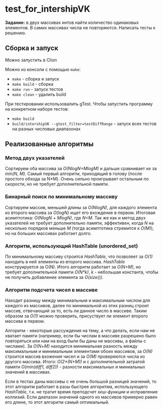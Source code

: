 # test_for_intershipVK
**Задание:** в двух массивах интов найти количество одинаковых элементов. В самих массивах числа не повторяются. Написать тесты к решению.
## Сборка и запуск
Можно запустить в Clion

Можно из консоли с помощью `make`:
* `make`        - сборка и запуск
* `make build`  - сборка
* `make run`    - запуск тестов
* `make clean`  - удалить build

При тестировании использовалить gTest.
Чтобы запустить программу на конкретном наборе тестов:
* `make build`
* `build/intershipVK --gtest_filter=testDiffRange` - запуск всех тестов на разных числовых диапазонах

## Реализованные алгоритмы
### Метод двух указателей
Сортируем оба массива за _O(NlogN+MlogM)_ и дальше сравнивает их за _min(N, M)_. Самый первый алгоритм, приходящий в голову (после простого обхода за N*M). Очень сильно проигрывает остальным по скорости, но не требует дополнительной памяти.
### Бинарный поиск по минимальному массиву
Сортируем массив, меньшей длины за _O(NlogN)_, для каждого элемента из второго массива за _O(logN)_ ищет его вхождение в первом. Итоговая асимптотика: _O(NlogN_ _+_ _MlogN)_, где _N<M_. Так же как и метод двух указателей не требует дополнительно памяти, эффективен, когда _N_ на несколько порядков меньше _M_ (тогда асимптотика стремится к _O(M)_), но на больших массивах работает долго.
### Алгоритм, использующий HashTable (unordered_set)
По минимальному массиву строится _HashTable_, что позволяет за _O(1)_ находить в ней элементы из второго массива. _HashTable_ конструируется за O(N). Итого алгоритм работает за _O(N+M)_, но требует дополнительной памяти _O(N*k)_, _k_ - небольшая константа, чтобы не получить добавление элемента за _O(size())_.
### Алгоритм подсчета чисел в массиве
Находит разницу между минимальным и максимальным числом для каждого из массивов, далее по минимальной из этих разниц строит массив, отвечающий за то, есть ли данное число в массиве. Таким образом за _O(1)_ можно проверить, присуствует ли элемент второго массива в первом.

Алгоритм - некоторые рассуждения на тему, а что делать, если нам не хватает памяти (например, если бы числам в массиве разрешено было повторяться или нам на вход были бы даны не массивы, а файлы с числами). За _O(N_+_M)_ находится минимальная разность между максимальным и минимальным элементами обоих массивов, за _O(N)_ строится массив вхожения чисел и за _O(M)_ проверяются числа из другого массива. Итого: _O(2*(N+M))_ и с дополнительной затратой памяти _O(min(diff1,_ _diff2))_ - разности максимальных и миниальных значений в массивах.

Если в тестах даны массивы с не очень большой разницей значений, то этот алгоритм работает в разы быстрее алгоритма, использующего _HashTable_, т.к. не тратит время преподсчет _хеш-функции_ и исправление коллизий. Если диапазон значений одного из массивов примерно равен его длине, то этот алгоритм самый оптимальный. 

